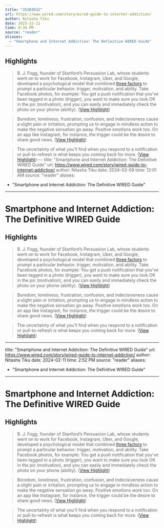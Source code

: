 ```yaml
---
title: "35283632"
url: https://www.wired.com/story/wired-guide-to-internet-addiction/
author: Nitasha Tiku
date: 2023-12-11
time: 8:34 PM
source: "reader"
aliases:
  - "Smartphone and Internet Addiction: The Definitive WIRED Guide"
---
```

## Highlights
> B. J. Fogg, founder of Stanford’s Persuasion Lab, whose students went on to work for Facebook, Instagram, Uber, and Google, developed a psychological model that combined [three factors](http://www.mebook.se/images/page_file/38/Fogg%20Behavior%20Model.pdf) to prompt a particular behavior: trigger, motivation, and ability. Take Facebook photos, for example: You get a push notification that you've been tagged in a photo (trigger), you want to make sure you look OK in the pic (motivation), and you can easily and immediately check the photo on your phone (ability). ([View Highlight](https://read.readwise.io/read/01hhawb83dq61z8tx9y8wza654))

> Boredom, loneliness, frustration, confusion, and indecisiveness cause a slight pain or irritation, prompting us to engage in mindless action to make the negative sensation go away. Positive emotions work too. On an app like Instagram, for instance, the trigger could be the desire to share good news. ([View Highlight](https://read.readwise.io/read/01hhawbzb2xstavech366she4z))

> The uncertainty of what you’ll find when you respond to a notification or pull-to-refresh is what keeps you coming back for more. ([View Highlight](https://read.readwise.io/read/01hhawcftz58g0txyxketxmnmk))---
title: "Smartphone and Internet Addiction: The Definitive WIRED Guide"
url: https://www.wired.com/story/wired-guide-to-internet-addiction/
author: Nitasha Tiku
date: 2024-02-09
time: 12:01 AM
source: "reader"
aliases:
  - "Smartphone and Internet Addiction: The Definitive WIRED Guide"
---
# Smartphone and Internet Addiction: The Definitive WIRED Guide

## Highlights
> B. J. Fogg, founder of Stanford’s Persuasion Lab, whose students went on to work for Facebook, Instagram, Uber, and Google, developed a psychological model that combined [three factors](http://www.mebook.se/images/page_file/38/Fogg%20Behavior%20Model.pdf) to prompt a particular behavior: trigger, motivation, and ability. Take Facebook photos, for example: You get a push notification that you've been tagged in a photo (trigger), you want to make sure you look OK in the pic (motivation), and you can easily and immediately check the photo on your phone (ability). ([View Highlight](https://read.readwise.io/read/01hhawb83dq61z8tx9y8wza654))

> Boredom, loneliness, frustration, confusion, and indecisiveness cause a slight pain or irritation, prompting us to engage in mindless action to make the negative sensation go away. Positive emotions work too. On an app like Instagram, for instance, the trigger could be the desire to share good news. ([View Highlight](https://read.readwise.io/read/01hhawbzb2xstavech366she4z))

> The uncertainty of what you’ll find when you respond to a notification or pull-to-refresh is what keeps you coming back for more. ([View Highlight](https://read.readwise.io/read/01hhawcftz58g0txyxketxmnmk))

---
title: "Smartphone and Internet Addiction: The Definitive WIRED Guide"
url: https://www.wired.com/story/wired-guide-to-internet-addiction/
author: Nitasha Tiku
date: 2024-02-11
time: 2:52 PM
source: "reader"
aliases:
  - "Smartphone and Internet Addiction: The Definitive WIRED Guide"
---
# Smartphone and Internet Addiction: The Definitive WIRED Guide

## Highlights
> B. J. Fogg, founder of Stanford’s Persuasion Lab, whose students went on to work for Facebook, Instagram, Uber, and Google, developed a psychological model that combined [three factors](http://www.mebook.se/images/page_file/38/Fogg%20Behavior%20Model.pdf) to prompt a particular behavior: trigger, motivation, and ability. Take Facebook photos, for example: You get a push notification that you've been tagged in a photo (trigger), you want to make sure you look OK in the pic (motivation), and you can easily and immediately check the photo on your phone (ability). ([View Highlight](https://read.readwise.io/read/01hhawb83dq61z8tx9y8wza654))

> Boredom, loneliness, frustration, confusion, and indecisiveness cause a slight pain or irritation, prompting us to engage in mindless action to make the negative sensation go away. Positive emotions work too. On an app like Instagram, for instance, the trigger could be the desire to share good news. ([View Highlight](https://read.readwise.io/read/01hhawbzb2xstavech366she4z))

> The uncertainty of what you’ll find when you respond to a notification or pull-to-refresh is what keeps you coming back for more. ([View Highlight](https://read.readwise.io/read/01hhawcftz58g0txyxketxmnmk))

